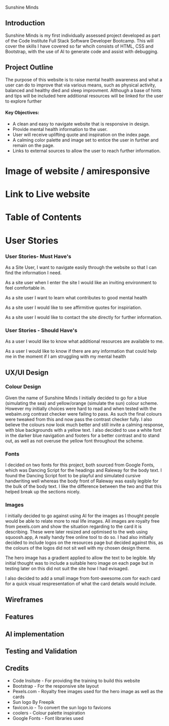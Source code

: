 Sunshine Minds

<h2>Introduction</h2>

Sunshine Minds is my first individually assessed project developed as part of the Code Institute Full Stack Software Developer Bootcamp. This will cover the skills I have covered so far whcih consists of HTML, CSS and Bootstrap, with the use of AI to generate code and assist with debugging.

<h2>Project Outline</h2>

The purpose of this website is to raise mental health awareness and what a user can do to improve that via various means, such as physical activity, balanced and healthy died and sleep improvment. Although a base of hints and tips will be included here additional resources will be linked for the user to explore further

<h4>Key Objectives:</h4>

- A clean and easy to navigate website that is responsive in design.
- Provide mental health information to the user.
- User will receive uplifting quote and inspiration on the index page.
- A calming color palette and image set to entice the user in further and remain on the page.
- Links to external sources to allow the user to reach further information.

# Image of website / amiresponsive
# Link to Live website
# Table of Contents
# User Stories

<h3>User Stories- Must Have's</h3>

As a Site User, I want to navigate easily through the website so that I can find the information I need.

As a site user when I enter the site I would like an inviting environment to feel comfortable in.

As a site user I want to learn what contributes to good mental health

As a site user I would like to see affirmitive quotes for inspiriation.

As a site user I would like to contact the site directly for further information.


<h3>User Stories - Should Have's</h3>

As a user I would like to know what additional resources are available to me.

As a user I would like to know if there are any information that could help me in the moment if I am struggling with my mental health

<h2>UX/UI Design</h2>

<h3>Colour Design</h3>

Given the name of Sunshine Minds I initially decided to go for a blue (simulating the sea) and yellow/orange (simulate the sun) colour scheme. However my initially choices were hard to read and when tested with the webaim.org contrast checker were failing to pass. As such the final colours were tweaked from this and now pass the contrast checker fully. I also believe the colours now look much better and still invite a calming response, with blue backgrounds with a yellow text. I also decided to use a white font in the darker blue navigation and footers for a better contrast and to stand out, as well as not overuse the yellow font throughout the scheme.

<h3>Fonts</h3>

I decided on two fonts for this project, both sourced from Google Fonts, which was Dancing Script for the headings and Raleway for the body text. I found the Dancing Script font to be playful and simulated cursive handwriting well whereas the body front of Raleway was easily legible for the bulk of the body text. I like the difference between the two and that this helped break up the sections nicely.

<h3>Images</h3>

I initially decided to go against using AI for the images as I thought people would be able to relate more to real life images. All images are royalty free from pexels.com and show the situation regarding to the card it is describing. These were later resized and optimised to the web using squoosh.app, A really handy free online tool to do so. I had also initially decided to include logos on the resources page but decided against this, as the colours of the logos did not sit well with my chosen design theme.

The hero image has a gradient applied to allow the text to be legible. My initial thought was to include a suitable hero image on each page but in testing later on this did not suit the site how I had evisaged.

I also decided to add a small image from font-awesome.com for each card for a quick visual respresentation of what the card details would include.

<h2>Wireframes</h2>
<h2>Features</h2>
<h2>AI implementation</h2>
<h2>Testing and Validation</h2>
<h2>Credits</h2>

- Code Insitute - For providing the training to build this website
- Bootstrap - For the responsive site layout
- Pexels.com  - Royalty free images used for the hero image as well as the cards
- Sun logo By Freepik 
- favicon.io - To convert the sun logo to favicons
- coolers - Colour palette inspiration
- Google Fonts - Font libraries used